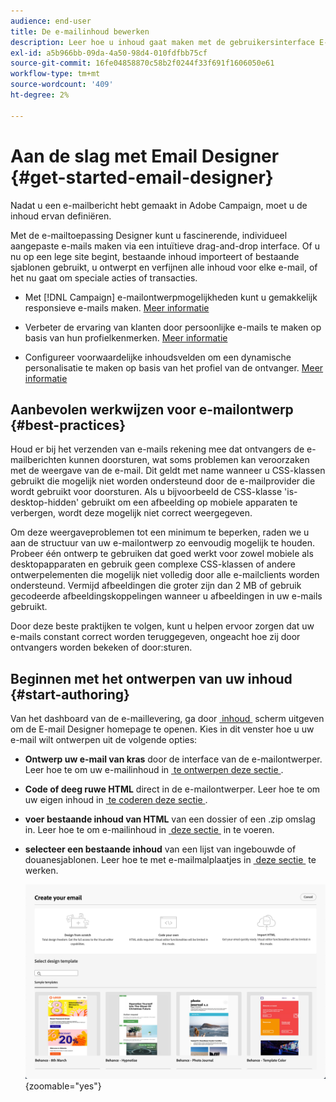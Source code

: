 ```yaml
---
audience: end-user
title: De e-mailinhoud bewerken
description: Leer hoe u inhoud gaat maken met de gebruikersinterface E-mail Designer in Campagne Web
exl-id: a5b966bb-09da-4a50-98d4-010fdfbb75cf
source-git-commit: 16fe04858870c58b2f0244f33f691f1606050e61
workflow-type: tm+mt
source-wordcount: '409'
ht-degree: 2%

---
```



# Aan de slag met Email Designer {#get-started-email-designer}

Nadat u een e-mailbericht hebt gemaakt in Adobe Campaign, moet u de inhoud ervan definiëren.

Met de e-mailtoepassing Designer kunt u fascinerende, individueel aangepaste e-mails maken via een intuïtieve drag-and-drop interface. Of u nu op een lege site begint, bestaande inhoud importeert of bestaande sjablonen gebruikt, u ontwerpt en verfijnen alle inhoud voor elke e-mail, of het nu gaat om speciale acties of transacties.

<!--Built to deliver HTML optimized for responsive design, the Email Designer allows you to easily define and apply visibility conditions and dynamic content to an email, template, or content fragment directly through the user interface. You can seamlessly switch between the drag and drop interface and HTML code at the click of a button.

The Email Designer allows you to create email content and email content templates. It is compatible with simple emails, transactional emails, A/B test emails, multilingual emails, and recurring emails.-->

* Met [!DNL Campaign] e-mailontwerpmogelijkheden kunt u gemakkelijk responsieve e-mails maken. [Meer informatie](create-email-content.md)

* Verbeter de ervaring van klanten door persoonlijke e-mails te maken op basis van hun profielkenmerken. [Meer informatie](../personalization/personalize.md)

* Configureer voorwaardelijke inhoudsvelden om een dynamische personalisatie te maken op basis van het profiel van de ontvanger. [Meer informatie](../personalization/conditions.md)

## Aanbevolen werkwijzen voor e-mailontwerp {#best-practices}

Houd er bij het verzenden van e-mails rekening mee dat ontvangers de e-mailberichten kunnen doorsturen, wat soms problemen kan veroorzaken met de weergave van de e-mail. Dit geldt met name wanneer u CSS-klassen gebruikt die mogelijk niet worden ondersteund door de e-mailprovider die wordt gebruikt voor doorsturen. Als u bijvoorbeeld de CSS-klasse &#39;is-desktop-hidden&#39; gebruikt om een afbeelding op mobiele apparaten te verbergen, wordt deze mogelijk niet correct weergegeven.

Om deze weergaveproblemen tot een minimum te beperken, raden we u aan de structuur van uw e-mailontwerp zo eenvoudig mogelijk te houden. Probeer één ontwerp te gebruiken dat goed werkt voor zowel mobiele als desktopapparaten en gebruik geen complexe CSS-klassen of andere ontwerpelementen die mogelijk niet volledig door alle e-mailclients worden ondersteund. Vermijd afbeeldingen die groter zijn dan 2 MB of gebruik gecodeerde afbeeldingskoppelingen wanneer u afbeeldingen in uw e-mails gebruikt.

Door deze beste praktijken te volgen, kunt u helpen ervoor zorgen dat uw e-mails constant correct worden teruggegeven, ongeacht hoe zij door ontvangers worden bekeken of door:sturen.

## Beginnen met het ontwerpen van uw inhoud {#start-authoring}

Van het dashboard van de e-maillevering, ga door [&#x200B; inhoud &#x200B;](edit-content.md) scherm uitgeven om de E-mail Designer homepage te openen. Kies in dit venster hoe u uw e-mail wilt ontwerpen uit de volgende opties:

* **Ontwerp uw e-mail van kras** door de interface van de e-mailontwerper. Leer hoe te om uw e-mailinhoud in [&#x200B; te ontwerpen deze sectie &#x200B;](create-email-content.md).

* **Code of deeg ruwe HTML** direct in de e-mailontwerper. Leer hoe te om uw eigen inhoud in [&#x200B; te coderen deze sectie &#x200B;](code-content.md).

* **voer bestaande inhoud van HTML** van een dossier of een .zip omslag in. Leer hoe te om e-mailinhoud in [&#x200B; deze sectie &#x200B;](existing-content.md) in te voeren.

* **selecteer een bestaande inhoud** van een lijst van ingebouwde of douanesjablonen. Leer hoe te met e-mailmalplaatjes in [&#x200B; deze sectie &#x200B;](../content/create-email-templates.md) te werken.

  ![&#x200B; Opties beschikbaar in de interface E-mail van Designer voor het creëren van e-mailinhoud &#x200B;](assets/email_designer_create_options.png){zoomable="yes"}
